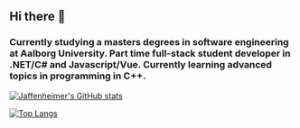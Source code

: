 ## Hi there 👋

### Currently studying a masters degrees in software engineering at Aalborg University. Part time full-stack student developer in .NET/C# and Javascript/Vue. Currently learning advanced topics in programming in C++.

[![Jaffenheimer's GitHub stats](https://github-readme-stats.vercel.app/api?username=Jaffenheimer&show_icons=true&theme=transparent)](https://github.com/anuraghazra/github-readme-stats)

[![Top Langs](https://github-readme-stats.vercel.app/api/top-langs/?username=Jaffenheimer&layout=compact&theme=transparent)](https://github.com/anuraghazra/github-readme-stats)
